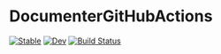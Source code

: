 # DocumenterGitHubActions

[![Stable](https://img.shields.io/badge/docs-stable-blue.svg)](https://tester.github.io/DocumenterGitHubActions.jl/stable)
[![Dev](https://img.shields.io/badge/docs-dev-blue.svg)](https://tester.github.io/DocumenterGitHubActions.jl/dev)
[![Build Status](https://github.com/tester/DocumenterGitHubActions.jl/workflows/CI/badge.svg)](https://github.com/tester/DocumenterGitHubActions.jl/actions)
